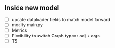 ## Inside new model
 - [ ] update dataloader fields to match model forward
 - [ ] modify main.py
 - [ ] Metrics
 - [ ] Flexibility to switch Graph types : adj + args
 - [ ] T5